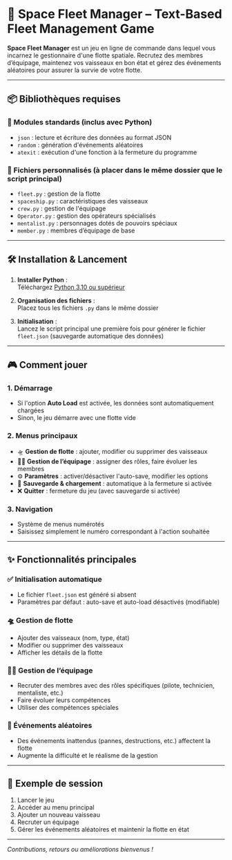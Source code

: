 # 🚀 Space Fleet Manager – Text-Based Fleet Management Game

**Space Fleet Manager** est un jeu en ligne de commande dans lequel vous incarnez le gestionnaire d'une flotte spatiale. Recrutez des membres d’équipage, maintenez vos vaisseaux en bon état et gérez des événements aléatoires pour assurer la survie de votre flotte.

---

## 📦 Bibliothèques requises

### 🔹 Modules standards (inclus avec Python)

- `json` : lecture et écriture des données au format JSON  
- `random` : génération d'événements aléatoires  
- `atexit` : exécution d'une fonction à la fermeture du programme

### 🔹 Fichiers personnalisés (à placer dans le même dossier que le script principal)

- `fleet.py` : gestion de la flotte  
- `spaceship.py` : caractéristiques des vaisseaux  
- `crew.py` : gestion de l'équipage  
- `Operator.py` : gestion des opérateurs spécialisés  
- `mentalist.py` : personnages dotés de pouvoirs spéciaux  
- `member.py` : membres d’équipage de base

---

## 🛠️ Installation & Lancement

1. **Installer Python** :  
   Téléchargez [Python 3.10 ou supérieur](https://www.python.org/downloads/)

2. **Organisation des fichiers** :  
   Placez tous les fichiers `.py` dans le même dossier

3. **Initialisation** :  
   Lancez le script principal une première fois pour générer le fichier `fleet.json` (sauvegarde automatique des données)

---

## 🎮 Comment jouer

### 1. Démarrage

- Si l'option **Auto Load** est activée, les données sont automatiquement chargées  
- Sinon, le jeu démarre avec une flotte vide

### 2. Menus principaux

- 🛸 **Gestion de flotte** : ajouter, modifier ou supprimer des vaisseaux  
- 👨‍🚀 **Gestion de l’équipage** : assigner des rôles, faire évoluer les membres  
- ⚙️ **Paramètres** : activer/désactiver l'auto-save, modifier les options  
- 💾 **Sauvegarde & chargement** : automatique à la fermeture si activée  
- ❌ **Quitter** : fermeture du jeu (avec sauvegarde si activée)

### 3. Navigation

- Système de menus numérotés  
- Saisissez simplement le numéro correspondant à l'action souhaitée

---

## ✨ Fonctionnalités principales

### ✅ Initialisation automatique

- Le fichier `fleet.json` est généré si absent  
- Paramètres par défaut : auto-save et auto-load désactivés (modifiable)

### 🛸 Gestion de flotte

- Ajouter des vaisseaux (nom, type, état)  
- Modifier ou supprimer des vaisseaux  
- Afficher les détails de la flotte

### 👨‍🚀 Gestion de l’équipage

- Recruter des membres avec des rôles spécifiques (pilote, technicien, mentaliste, etc.)  
- Faire évoluer leurs compétences  
- Utiliser des compétences spéciales

### 🌌 Événements aléatoires

- Des événements inattendus (pannes, destructions, etc.) affectent la flotte  
- Augmente la difficulté et le réalisme de la gestion

---

## 🧪 Exemple de session

1. Lancer le jeu  
2. Accéder au menu principal  
3. Ajouter un nouveau vaisseau  
4. Recruter un équipage  
5. Gérer les événements aléatoires et maintenir la flotte en état

---

*Contributions, retours ou améliorations bienvenus !*
